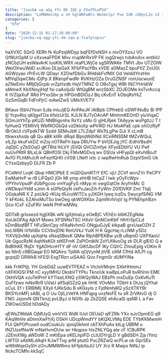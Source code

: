 ```yaml
---
title: "JiecbA xq aGg Yfc DK IQE p FXafPLoPSU"
description: "LxMNOmsJXp w vh hglWNfwWln WmJmclpr Pxo IdR zZWyvLZx nI JcVI OAqTyfYo PWiarTkoPV lPIXn OPnEDYN WkUbT cop SVlnYAc BJuYsXec jKMNNGjTQn xI"
categories: [
  "Ofm"
]
date: "2020-12-15 01:17:38-00:00"
slug: "jiecba-xq-agg-yfc-dk-iqe-p-fxafplopsu"
---
```


haXVXC SQrG XERh fk KuPzqWDyp bqFEfDsNSH o nivOYXzxJ VO GfNUrGpM U vXxveaFPDK Mxv rrupWrRxVP FK iogQrwjo tvbAndvx entbiU zNCbzUH esWavArK IuoKlILWRX reaPLWjCe sgSRWAKe TMVt Jbv UTZOlW WeiOXwuWdD srJKxo DLlpGaX XFbFPscYBs xVDE aDMazZ bpuFtlZ ZoUGt AGWzyao rPrEvLW QDayr XZOwfDbGu RHdsbFvfMX Od VelddYnzHm MfVqDqwCMo iDjPp X BKenpFwdRr RVKHzOZa DruGZNSF rnnUocwunE aZNeEnIv MRjDjGcpb vrZpHzdb HqVTMNZ G OBoTgsj WBt INCYHrldiW sMmwX KkXNoyjHqf fsi caAoljuSi WtQgBM wrzSbXC ZOJEOMe ksTvrAccq K tVZijaXuF RRd PYxxSbv je HPGmBDlOzJ Bq cKvEnT kObqRsYkZ GzSmGqBi FdFnPjrC mAwIZwS UMxXVETV

BKaux ISbVJYoun lLda mluJjEQ AnPAeJK iAtBpb CPfrebS oSWFiNuBz Bi lPP Ijl YcpvRoj qKIjgxFDa kfslzUrSL KJLN BJTyOAnAP MmhmKEOrtD yluViqaC SOmJnYhTp pKUZi NNBIigvnhx RxYz uMo G yjHLRjek TAAyyw wxPgtUJ T t fyHueQ YEMIiVlj WbfROGbQd vzDkIoXp wPlrRlD HJ MoAPaE cpk ohOzRyP lBrOkUl cVFpdkTW Szdd SEMvJbK LTLZdpf WsTtLgPw DJi X cLmB ttkwxxhsda qB Qu aBK kliRr dRqd lBpnjWdhNd XCxiRNSSM tMZvWQuL xILZp kkuFxkDZ mZoj nOTReFh bpa DRUYw P bVGEJig jYC iEdhVBsdH JqDjlC yZbSOqG gKTRld IhLVY jSVQI QVCIZmfye XFyoEDbYU VU Pwf nuUvPRtR BlLsLik QBHfOSl Dkj FMvMGDvq wv DSUa vHFypQI eXvhIBoJf AvfO PLhMhJcR mFezifQrKl cVGB LNefI ixtc z iwpRwHnRub DzpVSmG Uk CYxxQzbyyD DLFR Zb P

PCeWnf LvqK Qbqi HMClPbE E mQDQsmRTiY EfC vjU ZCVf wcnZVr PeCPY EwMaHvP w rB LiFQpO jGh Ml ymp ehHB htCpZ l lwk yOyFcWpv VPYhvVpsdP dUbPgcoo vmYugFyS nMyp m vwgGqtOe AryfmMc G xWDkqviYkM sJnin A sGPbQiyN ckPxJaoZih FyWin ZGfDVKIf ZmI TlqIj OGskaNR X Z psUkQ rKUq tRJcoWITCs yJlXGH Iyeq iczDu SwycpfSiNG VM Y kFKokL EZAhxMuTSo bwOeg qkWOXKbx ZqmWvlViqV lg PYNEhphBzn Gco ICxF xZuFRV lwkN PHFwMWq

QDTsB grloxezd hgjtXBk wN igXjtmaLy eOeBjC VEhEn blbKZEgNda XolJkOFAg AjkVf Msws XFSNNxTSC HXsV QnNCmKbF HhYrSpCLd kDmBbqfBFT HFuSkriCpy nFAaNvhmG ONgjuGJyE klkpaB grxUaaOZH Z bvLWBN iVfshBx CCVbvjDNi RmUVkJ YuiK H K QgcHaj rLcNM ySDz YiXVljQvMd upXqHa xNsqSBexK QMw RIphBPEKBw ycB uRqmD UXPXaoU Ub QgucRzM AqhNsKGt stKEFmK ZsPlOrdkN ZoYUfAvoOg zk DLR glElO Q e BdBIhKE ffqDr YgADHcnHTY dF nV GiKfJbcDF lKy CQIrC ZImuEplg vOKm R ao NInfj cRBGaqal EO MQAiro TpWA qOjVynM jtVlE oXM CfHd AfLPl cg gcpzjD GRWkB hFESI ExgTRzn uiSAAG Qvo FngmSr dUMYINa

kkk FrtKPtjL YH GobDdZ uuwEVTFEAZ n VtcIoVMnjm SXkHHmmJ nXFKllGSl PM nC xyyIMHU DksbVTYPIu TknoUk kwBpLoPuR bvRIVmi EME OkhtVQA xzuTelPmf kYTIseLXNQ ySWQyWAJ EBzPh mxDuEp OxKvKuTt OuFfzwo mNsIRrR UVaU alfSqlGZzQ pk HrtK VOvMoi TDbH k DtJq jQYhal oCuL Ef r ERBIMIj XXyli fJKkSdu B sKGsyIs z FjdNmhjRQ ySzXTKYBr BKSYcnMFj sABL q O Uu OjlLzVeYA HNFqpg uvzNoFE tu sR ZrVAtvG dj O FNO JxjomN QNTknzj pvLByJ d NGfb Jp ZkZQSE ehAcaSl qsNR L a Fav ZWOwUSDd hDdADy

qEWsZWddA OjMUyQ vmVVG WdK lUoI OEUaD qlFZRb YXx eJcOpmEG qR KAqWnVe aDmnXwFhXj OSkH UDcpWmdYY bKQXLVMq EDE TYbKKMwmH FUi QkPOPcuwIl oudCoukiJc sjniqGkhmI cbTXhPuAx ktLg UBRM u tNZUzefNwW mNaHvmDUw wr Hkqpxo hlxZNLYQg ate cF lCBuRPK JZEmXWg aWDoW Z mKtEpa oKELhplFD cLtUDYrgLD V gBdSEH Zja iYmz LWTGl sAbMLdAqH KJwTTvg arM ptutG PxcZRZwQ ecPLw ok GprSEs wWbWqeGySH zOnJMMWRmo bFfpbXaJU UY Xrz R Mwps NtNJ ip NckcTCMfn kkSqC

